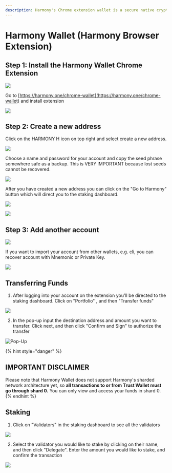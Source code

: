 ```yaml
---
description: Harmony's Chrome extension wallet is a secure native crypto wallet
---
```


# Harmony Wallet \(Harmony Browser Extension\)

## **Step 1: Install the Harmony Wallet Chrome Extension**

![](https://aws1.discourse-cdn.com/standard11/uploads/harmony1/original/1X/c3679db5ae72bc67769900400799ea84a9b71ac4.png)

Go to [https://harmony.one/chrome-wallet](https://harmony.one/chrome-wallet) and install extension 

![](../.gitbook/assets/image%20%28113%29.png)

## **Step 2: Create a new address**

Click on the HARMONY H icon on top right and select create a new address.

![](https://aws1.discourse-cdn.com/standard11/uploads/harmony1/original/1X/cbca5f6293da91cea68fd91d2cd90c805628f1ac.png)

Choose a name and password for your account and copy the seed phrase somewhere safe as a backup. This is VERY IMPORTANT because lost seeds cannot be recovered.

![](../.gitbook/assets/image%20%28152%29.png)

After you have created a new address you can click on the "Go to Harmony" button which will direct you to the staking dashboard.

![](../.gitbook/assets/image%20%2821%29.png)

![](../.gitbook/assets/image%20%2845%29.png)

## **Step 3: Add another account**

![](../.gitbook/assets/image%20%28178%29.png)

If you want to import your account from other wallets, e.g. cli, you can recover account with Mnemonic or Private Key.

![](../.gitbook/assets/image%20%282%29.png)

## Transferring Funds 

1. After logging into your account on the extension you'll be directed to the staking dashboard.  Click on "Portfolio" , and then "Transfer funds"

![](../.gitbook/assets/screen-shot-2020-05-11-at-4.28.52-pm.png)

2. In the pop-up input the destination address and amount you want to transfer. Click next, and then click "Confirm and Sign" to authorize the transfer

![Pop-Up ](../.gitbook/assets/screen-shot-2020-05-11-at-4.36.45-pm.png)

{% hint style="danger" %}
## IMPORTANT DISCLAIMER

Please note that Harmony Wallet does not support Harmony's sharded network architecture yet, so **all transactions to or from Trust Wallet must go through shard 0.** You can only view and access your funds in shard 0.
{% endhint %}

## Staking

1. Click on "Validators" in the staking dashboard to see all the validators 

![](../.gitbook/assets/screen-shot-2020-05-11-at-4.41.22-pm.png)

2. Select the validator you would like to stake by clicking on their name, and then click "Delegate". Enter the amount you would like to stake, and confirm the transaction

![](../.gitbook/assets/screen-shot-2020-05-11-at-4.45.27-pm.png)


